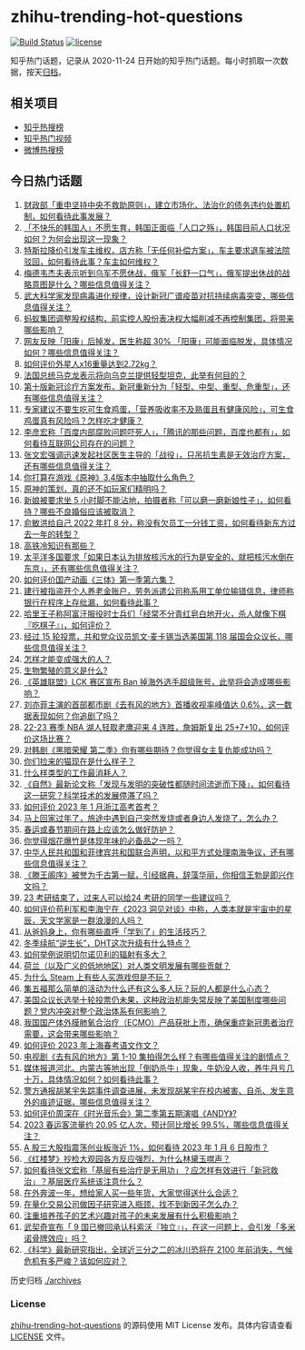 # zhihu-trending-hot-questions

[![Build Status](https://github.com/justjavac/zhihu-trending-hot-questions/workflows/ci/badge.svg?branch=master)](https://github.com/justjavac/zhihu-trending-hot-questions/actions)
[![license](https://img.shields.io/github/license/justjavac/zhihu-trending-hot-questions)](https://github.com/justjavac/zhihu-trending-hot-questions/blob/master/LICENSE)

知乎热门话题，记录从 2020-11-24
日开始的知乎热门话题。每小时抓取一次数据，按天[归档](./archives)。

## 相关项目

- [知乎热搜榜](https://github.com/justjavac/zhihu-trending-top-search)
- [知乎热门视频](https://github.com/justjavac/zhihu-trending-hot-video)
- [微博热搜榜](https://github.com/justjavac/weibo-trending-hot-search)

## 今日热门话题

<!-- BEGIN -->
<!-- 最后更新时间 Sun Jan 08 2023 03:15:02 GMT+0800 (China Standard Time) -->

1. [财政部「重申坚持中央不救助原则」，建立市场化、法治化的债务违约处置机制，如何看待此事发展？](https://www.zhihu.com/question/577121526)
1. [「不快乐的韩国人」不愿生育，韩国正面临「人口之殇」，韩国目前人口状况如何？为何会出现这一现象？](https://www.zhihu.com/question/577092466)
1. [特斯拉降价引发车主维权，店方称「无任何补偿方案」，车主要求退车被法院驳回，如何看待此事？车主如何维权？](https://www.zhihu.com/question/577342823)
1. [梅德韦杰夫表示听到乌军不愿休战，俄军「长舒一口气」，俄军提出休战的战略意图是什么？哪些信息值得关注？](https://www.zhihu.com/question/577286552)
1. [武大科学家发现病毒进化规律，设计新冠广谱疫苗对抗持续病毒突变，哪些信息值得关注？](https://www.zhihu.com/question/577303685)
1. [蚂蚁集团调整股权结构，前实控人股份表决权大幅削减不再控制集团，将带来哪些影响？](https://www.zhihu.com/question/577292213)
1. [网友反映「阳康」后掉发，医生称超 30% 「阳康」可能面临脱发，具体情况如何？哪些信息值得关注？](https://www.zhihu.com/question/577326205)
1. [如何评价外星人x16重量达到2.72kg？](https://www.zhihu.com/question/576936030)
1. [法国总统马克龙表示将向乌克兰提供轻型坦克，此举有何目的？](https://www.zhihu.com/question/576881483)
1. [第十版新冠诊疗方案发布，新冠重新分为「轻型、中型、重型、危重型」，还有哪些信息值得关注？](https://www.zhihu.com/question/577136965)
1. [专家建议不要生吃可生食鸡蛋，「营养吸收率不及熟蛋且有健康风险」，可生食鸡蛋真有风险吗？怎样吃才健康？](https://www.zhihu.com/question/577297849)
1. [李彦宏称「百度内部腐败问题吓死人」，「腾讯的那些问题，百度也都有」，如何看待互联网公司存在的问题？](https://www.zhihu.com/question/577121002)
1. [张文宏强调迅速发起社区医生主导的「战役」，只吊抗生素是无效治疗方案，还有哪些信息值得关注？](https://www.zhihu.com/question/577110657)
1. [你打算在游戏《原神》3.4版本中抽取什么角色？](https://www.zhihu.com/question/572829432)
1. [原神的策划，真的还不如玩家们精明吗？](https://www.zhihu.com/question/437748899)
1. [新娘被要求坐 5 小时脚不能沾地，拍摄者称「可以磨一磨新娘性子」，如何看待？哪些不良婚俗应该被取消？](https://www.zhihu.com/question/577093120)
1. [俞敏洪给自己 2022 年打 8 分，称没有欠员工一分钱工资，如何看待新东方过去一年的转型？](https://www.zhihu.com/question/576660160)
1. [高铁冷知识有那些？](https://www.zhihu.com/question/576271083)
1. [太平洋多国要求「如果日本认为排放核污水的行为是安全的，就把核污水倒在东京」，还有哪些信息值得关注？](https://www.zhihu.com/question/577135453)
1. [如何评价国产动画《三体》第一季第六集？](https://www.zhihu.com/question/572962145)
1. [建行被指盗开个人养老金账户，劳务派遣公司称系用工单位输错信息，律师称银行在程序上存纰漏，如何看待此事？](https://www.zhihu.com/question/577317930)
1. [哈里王子称阿富汗服役时士兵们「经常不分青红皂白地开火，杀人就像下棋『吃棋子』」，如何评价？](https://www.zhihu.com/question/577142090)
1. [经过 15 轮投票，共和党众议员凯文·麦卡锡当选美国第 118 届国会众议长，哪些信息值得关注？](https://www.zhihu.com/question/577284972)
1. [怎样才能变成强大的人？](https://www.zhihu.com/question/535061033)
1. [生物繁殖的意义是什么?](https://www.zhihu.com/question/576775902)
1. [《英雄联盟》LCK 赛区宣布 Ban 掉海外选手超级账号，此举将会造成哪些影响？](https://www.zhihu.com/question/577129158)
1. [刘亦菲主演的首部都市剧《去有风的地方》首播收视率峰值达 0.6%，这一数据表现如何？你追剧了吗？](https://www.zhihu.com/question/576650450)
1. [22-23 赛季 NBA 湖人轻取老鹰迎来 4 连胜，詹姆斯复出 25+7+10，如何评价这场比赛？](https://www.zhihu.com/question/577294412)
1. [对韩剧《黑暗荣耀 第二季》你有哪些期待？你觉得女主复仇能成功吗？](https://www.zhihu.com/question/576479570)
1. [你们捡来的猫现在是什么样子？](https://www.zhihu.com/question/294979407)
1. [什么样类型的工作最消耗人？](https://www.zhihu.com/question/519831827)
1. [《自然》最新论文称「发现与发明的突破性都随时间流逝而下降」，如何看待这一研究？科学技术的发展停滞了吗？](https://www.zhihu.com/question/576918248)
1. [如何评价 2023 年 1 月浙江高考首考？](https://www.zhihu.com/question/576893964)
1. [马上回家过年了，旅途中遇到自己突然发烧或者身边人发烧了，怎么办？](https://www.zhihu.com/question/575475253)
1. [春运或春节期间在路上应该怎么做好防护？](https://www.zhihu.com/question/575475842)
1. [你觉得烟花爆竹是体现年味的必备品之一吗？](https://www.zhihu.com/question/576959135)
1. [中华人民共和国和菲律宾共和国联合声明，以和平方式处理南海争议，还有哪些信息值得关注？](https://www.zhihu.com/question/576890812)
1. [《滕王阁序》被誉为千古第一赋，引经据典，辞藻华丽，你相信王勃是即兴作文吗？](https://www.zhihu.com/question/512500689)
1. [23 考研结束了，过来人可以给24 考研的同学一些建议吗？](https://www.zhihu.com/question/575047418)
1. [如何评价苟利军和李海宁在《2023 洞见对谈》中称，人类本就是宇宙中的星辰，天文学家是一群浪漫的人吗？](https://www.zhihu.com/question/576110061)
1. [从爸妈身上，你有哪些直呼「学到了」的生活技巧？](https://www.zhihu.com/question/577102964)
1. [冬季续航“逆生长”，DHT这次升级有什么特点？](https://www.zhihu.com/question/576893570)
1. [如何举例说明切尔诺贝利的辐射有多大？](https://www.zhihu.com/question/324917946)
1. [荷兰（以及广义的低地地区）对人类文明发展有哪些贡献？](https://www.zhihu.com/question/576504568)
1. [为什么 Steam 上有些人买游戏但是不玩？](https://www.zhihu.com/question/575025061)
1. [集五福那么简单的活动为什么还有这么多人玩？玩的人都是什么心态？](https://www.zhihu.com/question/577091834)
1. [美国众议长选举十轮投票仍未果，这种政治机能失常反映了美国制度哪些问题？党内冲突对整个政治体系有何影响？](https://www.zhihu.com/question/577088165)
1. [我国国产体外膜肺氧合治疗（ECMO）产品获批上市，确保重症新冠患者治疗需要，这会带来哪些影响？](https://www.zhihu.com/question/576881925)
1. [如何评价 2023 年上海春考语文作文？](https://www.zhihu.com/question/576919027)
1. [电视剧《去有风的地方》第 1-10 集拍得怎么样？有哪些值得关注的剧情点？](https://www.zhihu.com/question/576747776)
1. [媒体报道河北、内蒙古等地出现「倒奶杀牛」现象，牛奶没人收，养牛月亏几十万，具体情况如何？如何看待此事？](https://www.zhihu.com/question/577289840)
1. [警方通报胡某宇失踪事件调查进展，未发现胡某宇在校内被害、自杀、发生意外的痕迹证据，哪些信息值得关注？](https://www.zhihu.com/question/577294926)
1. [如何评价周深在《时光音乐会》第二季第五期演唱《ANDY》?](https://www.zhihu.com/question/577152312)
1. [2023 春运客流量约 20.95 亿人次，预计同比增长 99.5%，哪些信息值得关注？](https://www.zhihu.com/question/577093124)
1. [A 股三大股指震荡创业板涨近 1%，如何看待 2023 年 1 月 6 日股市？](https://www.zhihu.com/question/577105655)
1. [《红楼梦》抄检大观园各方反应强烈，为什么林黛玉噤声？](https://www.zhihu.com/question/565250849)
1. [如何看待张文宏称「基层有些治疗是无用功」？应怎样有效进行「新冠救治」？基层医疗系统该注意什么？](https://www.zhihu.com/question/576924208)
1. [在外奔波一年，想给家人买一些年货，大家觉得送什么合适？](https://www.zhihu.com/question/577142167)
1. [在量化交易公司做因子研究进入瓶颈，找不到新因子怎么办？](https://www.zhihu.com/question/529940339)
1. [注重培养孩子的艺术兴趣对孩子的未来发展有什么积极影响？](https://www.zhihu.com/question/525765043)
1. [武契奇宣布「 9 国已撤回承认科索沃『独立』」，在这一问题上，会引发「多米诺骨牌效应」吗？](https://www.zhihu.com/question/577090191)
1. [《科学》最新研究指出，全球近三分之二的冰川恐将在 2100 年前消失，气候危机有多严峻？该如何应对？](https://www.zhihu.com/question/577284917)

<!-- END -->

历史归档 [./archives](./archives)

### License

[zhihu-trending-hot-questions](https://github.com/justjavac/zhihu-trending-hot-questions)
的源码使用 MIT License 发布。具体内容请查看 [LICENSE](./LICENSE) 文件。
